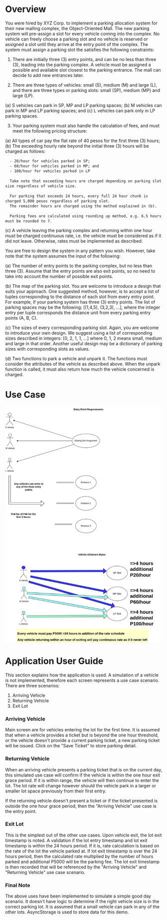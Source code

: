 # Overview

You were hired by XYZ Corp. to implement a parking allocation system for their new malling complex, the Object-Oriented Mall.
The new parking system will pre-assign a slot for every vehicle coming into the complex. No vehicle can freely choose a parking
slot and no vehicle is reserved or assigned a slot until they arrive at the entry point of the complex. The system must assign
a parking slot the satisfies the following constraints:

1. There are initially three (3) entry points, and can be no less than three (3), leading into the parking complex. A vehicle
  must be assigned a possible and available slot closest to the parking entrance. The mall can decide to add new entrances later.

2. There are three types of vehicles: small (S), medium (M) and large (L),
  and there are three types or parking slots: small (SP), medium (MP) and large (LP).

  (a) S vehicles can park in SP, MP and LP parking spaces;
  (b) M vehicles can park in MP and LP parking spaces; and
  (c) L vehicles can park only in LP parking spaces.

3. Your parking system must also handle the calculation of fees, and must meet the following pricing structure:

  (a) All types of car pay the flat rate of 40 pesos for the first three (3) hours;
  (b) The exceeding hourly rate beyond the initial three (3) hours will be charged as follows:

      - 20/hour for vehicles parked in SP;
      - 60/hour for vehicles parked in MP; and
      - 100/hour for vehicles parked in LP

      Take note that exceeding hours are charged depending on parking slot size regardless of vehicle size.

      For parking that exceeds 24 hours, every full 24 hour chunk is charged 5,000 pesos regardless of parking slot.
      The remainder hours are charged using the method explained in (b).

      Parking fees are calculated using rounding up method, e.g. 6.5 hours must be rounded to 7.

  (c) A vehicle leaving the parking complex and returning within one hour must be charged continuous rate,
      i.e. the vehicle must be considered as if it did not leave. Otherwise, rates must be implemented as described.

You are free to design the system in any pattern you wish. However, take note that the system assumes the input of the following:

  (a) The number of entry points to the parking complex, but no less than three (3). Assume that the entry points
      are also exit points, so no need to take into account the number of possible exit points.

  (b) The map of the parking slot. You are welcome to introduce a design that suits your approach. One suggested
      method, however, is to accept a list of tuples corresponding to the distance of each slot from every entry
      point. For example, if your parking system has three (3) entry points. The list of parking spaces may be
      the following: [(1,4,5), (3,2,3), ...], where the integer entry per tuple corresponds the distance unit
      from every parking entry points (A, B, C).

  (c) The sizes of every corresponding parking slot. Again, you are welcome to introduce your own design. We suggest using
      a list of corresponding sizes described in integers: [0, 2, 1, 1, ...] where 0, 1, 2 means small, medium and large
      in that order. Another useful design may be a dictionary of parking sizes with corresponding slots as values.

  (d) Two functions to park a vehicle and unpark it. The functions must consider the attributes of the vehicle as described above.
      When the unpark function is called, it must also return how much the vehicle concerned is charged.

# Use Case

![BGC Smart Parking System](./BGC%20Smart%20Parking%20System.png)

# Application User Guide

This section explains how the application is used.  A simulation of a vehicle is not implemented, therefore each screen represents a use case scenario.  There are three scenarios:

1. Arriving Vehicle
2. Returning Vehicle
3. Exit Lot

### Arriving Vehicle

Main screen are for vehicles entering the lot for the first time.  It is assumed that when a vehicle provides a ticket but is beyond the one hour threshold, or the vehicle doesn't provide a current parking ticket, a new parking ticket will be issued.  Click on the "Save Ticket" to store parking detail.

### Returning Vehicle

When an arriving vehicle presents a parking ticket that is on the current day, this simulated use case will confirm if the vehicle is within the one hour exit grace period.  If it is within range, the vehicle will then continue to enter the lot.  The lot rate will change however should the vehicle park in a larger or smaller lot space previously from their first entry.  

If the returning vehicle doesn't present a ticket or if the ticket presented is outside the one hour grace period, then the "Arriving Vehicle" use case is the entry point.

### Exit Lot

This is the simplest out of the other use cases. Upon vehicle exit, the lot exit timestamp is noted.  A validation if the lot entry timestamp and lot exit timestamp is within the 24 hours period.  If it is, rate calculation is based on the rate of the lot the vehicle parked at.  If lot exit timestamp is over the 24 hours period, then the calculated rate multiplied by the number of hours parked and additional P5000 will be the parking fee.  The lot exit timestamp is then recorded that will be referenced by the "Arriving Vehicle" and "Returning Vehicle" use case scenario. 

### Final Note

The above uses have been implemented to simulate a simple good day scenario.  It doesn't have logic to determine if the right vehicle size is in the correct parking lot.  It is assumed that a small vehicle can park in any of the other lots.  AsyncStorage is used to store data for this demo.